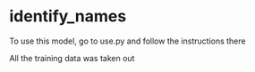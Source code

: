 # identify_names

To use this model, go to use.py and follow the instructions there 

All the training data was taken out
